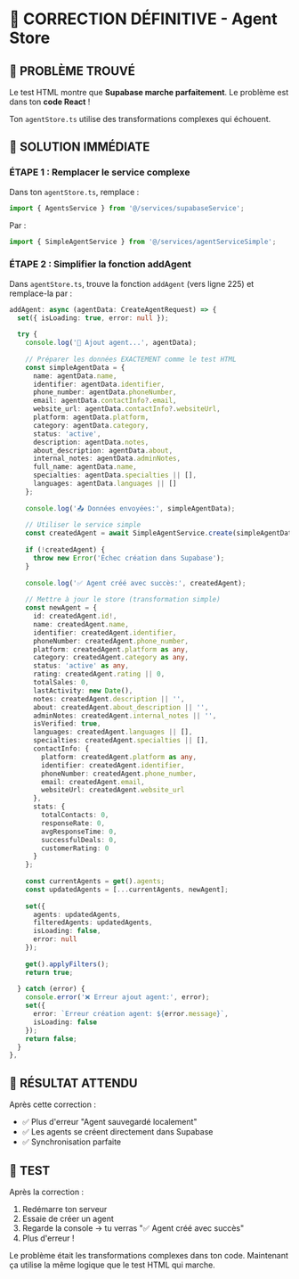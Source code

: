 # 🎯 CORRECTION DÉFINITIVE - Agent Store

## 🚨 PROBLÈME TROUVÉ

Le test HTML montre que **Supabase marche parfaitement**. Le problème est dans ton **code React** !

Ton `agentStore.ts` utilise des transformations complexes qui échouent.

## 🔧 SOLUTION IMMÉDIATE 

### ÉTAPE 1 : Remplacer le service complexe

Dans ton `agentStore.ts`, remplace :
```typescript
import { AgentsService } from '@/services/supabaseService';
```

Par :
```typescript
import { SimpleAgentService } from '@/services/agentServiceSimple';
```

### ÉTAPE 2 : Simplifier la fonction addAgent

Dans `agentStore.ts`, trouve la fonction `addAgent` (vers ligne 225) et remplace-la par :

```typescript
addAgent: async (agentData: CreateAgentRequest) => {
  set({ isLoading: true, error: null });
  
  try {
    console.log('🚀 Ajout agent...', agentData);
    
    // Préparer les données EXACTEMENT comme le test HTML
    const simpleAgentData = {
      name: agentData.name,
      identifier: agentData.identifier, 
      phone_number: agentData.phoneNumber,
      email: agentData.contactInfo?.email,
      website_url: agentData.contactInfo?.websiteUrl,
      platform: agentData.platform,
      category: agentData.category,
      status: 'active',
      description: agentData.notes,
      about_description: agentData.about,
      internal_notes: agentData.adminNotes,
      full_name: agentData.name,
      specialties: agentData.specialties || [],
      languages: agentData.languages || []
    };
    
    console.log('📤 Données envoyées:', simpleAgentData);
    
    // Utiliser le service simple
    const createdAgent = await SimpleAgentService.create(simpleAgentData);
    
    if (!createdAgent) {
      throw new Error('Échec création dans Supabase');
    }
    
    console.log('✅ Agent créé avec succès:', createdAgent);
    
    // Mettre à jour le store (transformation simple)
    const newAgent = {
      id: createdAgent.id!,
      name: createdAgent.name,
      identifier: createdAgent.identifier,
      phoneNumber: createdAgent.phone_number,
      platform: createdAgent.platform as any,
      category: createdAgent.category as any,
      status: 'active' as any,
      rating: createdAgent.rating || 0,
      totalSales: 0,
      lastActivity: new Date(),
      notes: createdAgent.description || '',
      about: createdAgent.about_description || '',
      adminNotes: createdAgent.internal_notes || '',
      isVerified: true,
      languages: createdAgent.languages || [],
      specialties: createdAgent.specialties || [],
      contactInfo: {
        platform: createdAgent.platform as any,
        identifier: createdAgent.identifier,
        phoneNumber: createdAgent.phone_number,
        email: createdAgent.email,
        websiteUrl: createdAgent.website_url
      },
      stats: {
        totalContacts: 0,
        responseRate: 0,
        avgResponseTime: 0,
        successfulDeals: 0,
        customerRating: 0
      }
    };
    
    const currentAgents = get().agents;
    const updatedAgents = [...currentAgents, newAgent];
    
    set({ 
      agents: updatedAgents,
      filteredAgents: updatedAgents,
      isLoading: false,
      error: null
    });
    
    get().applyFilters();
    return true;
    
  } catch (error) {
    console.error('❌ Erreur ajout agent:', error);
    set({ 
      error: `Erreur création agent: ${error.message}`,
      isLoading: false 
    });
    return false;
  }
},
```

## 🚀 RÉSULTAT ATTENDU

Après cette correction :
- ✅ Plus d'erreur "Agent sauvegardé localement"
- ✅ Les agents se créent directement dans Supabase
- ✅ Synchronisation parfaite

## 📝 TEST

Après la correction :
1. Redémarre ton serveur
2. Essaie de créer un agent
3. Regarde la console → tu verras "✅ Agent créé avec succès"
4. Plus d'erreur !

Le problème était les transformations complexes dans ton code. Maintenant ça utilise la même logique que le test HTML qui marche.